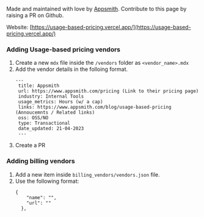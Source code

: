 Made and maintained with love by [Appsmith](https://www.appsmith.com/). Contribute to this page by raising a PR on Github.

Website: [https://usage-based-pricing.vercel.app/](https://usage-based-pricing.vercel.app/)


### Adding Usage-based pricing vendors

1. Create a new `mdx` file inside the `/vendors` folder as `<vendor_name>.mdx`
2. Add the vendor details in the folloing format.
   ```
   ---
    title: Appsmith
    url: https://www.appsmith.com/pricing (Link to their pricing page)
    industry: Internal Tools
    usage_metrics: Hours (w/ a cap)
    links: https://www.appsmith.com/blog/usage-based-pricing (Annoucemnts / Related links)
    oss: OSS/NO
    type: Transactional
    date_updated: 21-04-2023
    ---
   ```
3. Create a PR


### Adding billing vendors

1. Add a new item inside `billing_vendors/vendors.json` file.
2. Use the following format:
    ```
    {
        "name": "",
        "url": ""
      },
    ```